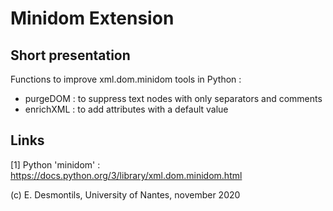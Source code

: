 # Minidom Extension

## Short presentation

Functions to improve xml.dom.minidom tools in Python :
- purgeDOM : to suppress text nodes with only separators and comments
- enrichXML : to add attributes with a default value


## Links

[1] Python 'minidom' : https://docs.python.org/3/library/xml.dom.minidom.html


(c) E. Desmontils, University of Nantes, november 2020
